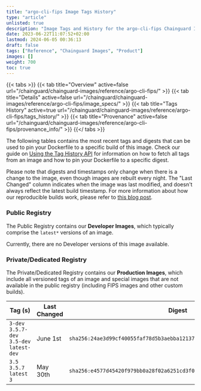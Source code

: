 ```yaml
---
title: "argo-cli-fips Image Tags History"
type: "article"
unlisted: true
description: "Image Tags and History for the argo-cli-fips Chainguard Image"
date: 2023-06-22T11:07:52+02:00
lastmod: 2024-06-05 00:36:13
draft: false
tags: ["Reference", "Chainguard Images", "Product"]
images: []
weight: 700
toc: true
---
```


{{< tabs >}}
{{< tab title="Overview" active=false url="/chainguard/chainguard-images/reference/argo-cli-fips/" >}}
{{< tab title="Details" active=false url="/chainguard/chainguard-images/reference/argo-cli-fips/image_specs/" >}}
{{< tab title="Tags History" active=true url="/chainguard/chainguard-images/reference/argo-cli-fips/tags_history/" >}}
{{< tab title="Provenance" active=false url="/chainguard/chainguard-images/reference/argo-cli-fips/provenance_info/" >}}
{{</ tabs >}}

The following tables contains the most recent tags and digests that can be used to pin your Dockerfile to a specific build of this image. Check our guide on [Using the Tag History API](/chainguard/chainguard-images/using-the-tag-history-api/) for information on how to fetch all tags from an image and how to pin your Dockerfile to a specific digest.

Please note that digests and timestamps only change when there is a change to the image, even though images are rebuilt every night. The "Last Changed" column indicates when the image was last modified, and doesn't always reflect the latest build timestamp. For more information about how our reproducible builds work, please refer to [this blog post](https://www.chainguard.dev/unchained/reproducing-chainguards-reproducible-image-builds).

### Public Registry
The Public Registry contains our **Developer Images**, which typically comprise the `latest*` versions of an image.

Currently, there are no Developer versions of this image available.

### Private/Dedicated Registry
The Private/Dedicated Registry contains our **Production Images**, which include all versioned tags of an image and special images that are not available in the public registry (including FIPS images and other custom builds).

| Tag (s)                                     | Last Changed | Digest                                                                    |
|---------------------------------------------|--------------|---------------------------------------------------------------------------|
|  `3-dev` `3.5.7-dev` `3.5-dev` `latest-dev` | June 1st     | `sha256:24ae3d99cf40055faf78d5b3aebba12137888faeb152fb21d8b9a33c6d551242` |
|  `3.5` `3.5.7` `latest` `3`                 | May 30th     | `sha256:e4577d45420f979bb0a28f02a6251cd3f0ef11fb7a5090253b9e1c001d33d4fd` |

